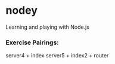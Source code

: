 # nodey

Learning and playing with Node.js

### Exercise Pairings:
server4 + index
server5 + index2 + router
